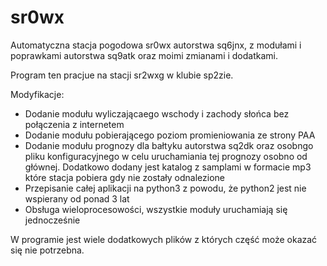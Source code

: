 # sr0wx
Automatyczna stacja pogodowa sr0wx autorstwa sq6jnx, z modułami i poprawkami autorstwa sq9atk oraz moimi zmianami i dodatkami.

Program ten pracjue na stacji sr2wxg w klubie sp2zie.

Modyfikacje:
- Dodanie modułu wyliczającaego wschody i zachody słońca bez połączenia z internetem
- Dodanie modułu pobierającego poziom promieniowania ze strony PAA
- Dodanie modułu prognozy dla bałtyku autorstwa sq2dk oraz osobngo pliku konfiguracyjnego w celu uruchamiania tej prognozy osobno od głównej. Dodatkowo dodany jest katalog z samplami w formacie mp3 które stacja pobiera gdy nie zostały odnalezione
- Przepisanie całej aplikacji na python3 z powodu, że python2 jest nie wspierany od ponad 3 lat
- Obsługa wieloprocesowości, wszystkie moduły uruchamiają się jednocześnie

W programie jest wiele dodatkowych plików z których część może okazać się nie potrzebna.
